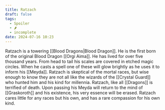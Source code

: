 ```yaml
---
title: Ratzach
draft: false
tags:
  - Spoiler
  - 🌶
  - incomplete
date: 2024-07-16 10:23
---
```

Ratzach is a towering [[Blood Dragons|Blood Dragon]]. He is the first born of the original Blood Dragon [[Orgi Aima]]. He has lived for over five thousand years. From head to tail his scales are covered in etched magic circles. When he casts a spell one of these will glow brightly as he uses it to inform his [[Meyda]]. Ratzach is skeptical of the mortal races, but wise enough to know they are not all like the wizards of the [[Crystal Guard]] who hunted him and his kind for millennia. Ratzach, like all [[Dragons]] is terrified of death. Upon passing his Meyda will return to the mind of [[Graskoroth]] and his existence, his very essence will be erased. Ratzach cares little for any races but his own, and has a rare compassion for his own kind.